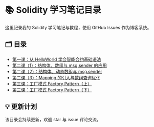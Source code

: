 # 📚 Solidity 学习笔记目录

这里记录我的 Solidity 学习笔记与教程，使用 GitHub Issues 作为博客系统。

## 🗂️ 目录

- [第一课：从 HelloWorld 学会智能合约基础语法](https://github.com/Cherryctl/Solidity-study-notes/issues/2)
- [第二课（1）：结构体、数组与 msg.sender 的应用](https://github.com/Cherryctl/Solidity-study-notes/issues/3)
- [第二课（2）：结构体、动态数组与 msg.sender](https://github.com/Cherryctl/Solidity-study-notes/issues/4)
- [第二课（3）：Mapping 的引入与数组查询优化](https://github.com/Cherryctl/Solidity-study-notes/issues/5)
- [第三课：工厂模式 Factory Pattern（上）](https://github.com/Cherryctl/Solidity-study-notes/issues/6)
- [第三课：工厂模式 Factory Pattern（下）](https://github.com/Cherryctl/Solidity-study-notes/issues/7)

## 💡 更新计划

该目录会持续更新，欢迎 star 与 issue 评论交流。

